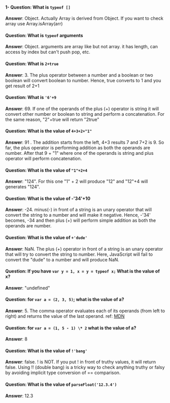 #### 1- Question: What is `typeof []`

**Answer**: Object. Actually Array is derived from Object. If you want to check array use Array.isArray(arr)

#### Question: What is `typeof` arguments

**Answer**: Object. arguments are array like but not array. it has length, can access by index but can't push pop, etc.

#### Question: What is `2+true`

**Answer**: 3. The plus operator between a number and a boolean or two boolean will convert boolean to number. Hence, true converts to 1 and you get result of 2+1

#### Question: What is `'6'+9`

**Answer**: 69. If one of the operands of the plus (+) operator is string it will convert other number or boolean to string and perform a concatenation. For the same reason, "2"+true will return "2true"

#### Question: What is the value of `4+3+2+"1"`

**Answer**: 91 . The addition starts from the left, 4+3 results 7 and 7+2 is 9. So far, the plus operator is performing addition as both the operands are number. After that 9 + "1" where one of the operands is string and plus operator will perform concatenation.

#### Question: What is the value of `"1"+2+4`

**Answer**: "124". For this one "1" + 2 will produce "12" and "12"+4 will generates "124".

#### Question: What is the value of -'34'+10

**Answer**: -24. minus(-) in front of a string is an unary operator that will convert the string to a number and will make it negative. Hence, -'34' becomes, -34 and then plus (+) will perform simple addition as both the operands are number.

#### Question: What is the value of `+'dude'`

**Answer**: NaN. The plus (+) operator in front of a string is an unary operator that will try to convert the string to number. Here, JavaScript will fail to convert the "dude" to a number and will produce NaN.

#### Question: If you have `var y = 1, x = y = typeof x;` What is the value of x?

**Answer**: "undefined"

#### Question: for `var a = (2, 3, 5)`; what is the value of a?

**Answer**: 5. The comma operator evaluates each of its operands (from left to right) and returns the value of the last operand. ref: [MDN](https://developer.mozilla.org/en-US/docs/Web/JavaScript/Reference/Operators/Comma_Operator)

#### Question: for `var a = (1, 5 - 1) \* 2` what is the value of a?

**Answer**: 8

#### Question: What is the value of `!'bang'`

**Answer**: false. ! is NOT. If you put ! in front of truthy values, it will return false. Using !! (double bang) is a tricky way to check anything truthy or falsy by avoiding implicit type conversion of == comparison.

#### Question: What is the value of `parseFloat('12.3.4')`

**Answer**: 12.3
